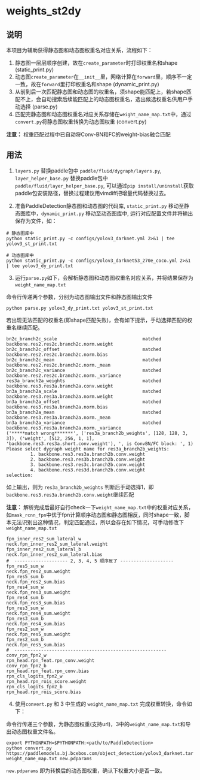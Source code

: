 # weights_st2dy

## 说明

本项目为辅助获得静态图和动态图权重名对应关系，流程如下：

1. 静态图一层层顺序创建，故在`create_parameter`时打印权重名和shape (static_print.py)
2. 动态图`create_parameter`在`__init__`里，网络计算在`forward`里，顺序不一定一致，故在`forward`里打印权重名和shape (dynamic_print.py)
3. 从前到后一次匹配静态图和动态图的权重名，须shape能匹配上，若shape匹配不上，会自动搜索后续能匹配上的动态图权重名，选出候选权重名供用户手动选择 (parse.py)
4. 匹配完静态图和动态图权重名对应关系存储在`weight_name_map.txt`中，通过`convert.py`将静态图权重转换为动态图权重 (convert.py)

**注意：** 权重匹配过程中已自动将Conv-BN和FC的weight-bias融合匹配

## 用法

1. `layers.py` 替换paddle包中 `paddle/fluid/dygraph/layers.py`, `layer_helper_base.py` 替换paddle包中 `paddle/fluid/layer_helper_base.py`, 可以通过`pip install/uninstall`获取paddle包安装路径，替换过程建议用vimdiff把增量代码替换过去。

2. 准备PaddleDetection静态图和动态图的代码库, `static_print.py` 移动至静态图库中，`dynamic_print.py` 移动至动态图库中, 运行对应配置文件并将输出保存为文件，如：


```
# 静态图库中
python static_print.py -c configs/yolov3_darknet.yml 2>&1 | tee yolov3_st_print.txt
```

```
# 动态图库中
python static_print.py -c configs/yolov3_darknet53_270e_coco.yml 2>&1 | tee yolov3_dy_print.txt
```

3. 运行`parse.py`如下，会解析静态图和动态图权重名对应关系，并将结果保存为`weight_name_map.txt`

命令行传递两个参数，分别为动态图输出文件和静态图输出文件
```
python parse.py yolov3_dy_print.txt yolov3_st_print.txt
```

若出现无法匹配的权重名(即shape匹配失败)，会有如下提示，手动选择匹配的权重名继续匹配。

```
bn2c_branch2c_scale                                matched      backbone.res2.res2c.branch2c.norm.weight
bn2c_branch2c_offset                               matched      backbone.res2.res2c.branch2c.norm.bias
bn2c_branch2c_mean                                 matched      backbone.res2.res2c.branch2c.norm._mean
bn2c_branch2c_variance                             matched      backbone.res2.res2c.branch2c.norm._variance
res3a_branch2a_weights                             matched      backbone.res3.res3a.branch2a.conv.weight
bn3a_branch2a_scale                                matched      backbone.res3.res3a.branch2a.norm.weight
bn3a_branch2a_offset                               matched      backbone.res3.res3a.branch2a.norm.bias
bn3a_branch2a_mean                                 matched      backbone.res3.res3a.branch2a.norm._mean
bn3a_branch2a_variance                             matched      backbone.res3.res3a.branch2a.norm._variance
('*****match wrong*******', ('res3a_branch2b_weights', [128, 128, 3, 3]), ('weight', [512, 256, 1, 1], 'backbone.res3.res3a.short.conv.weight'), ', is ConvBN/FC block: ', 1)
Please select dygraph weight name for res3a_branch2b_weights:
         1. backbone.res3.res3a.branch2b.conv.weight
         2. backbone.res3.res3b.branch2b.conv.weight
         3. backbone.res3.res3c.branch2b.conv.weight
         4. backbone.res3.res3d.branch2b.conv.weight
selection:
```

如上输出，则为 `res3a_branch2b_weights` 判断后手动选择1，即`backbone.res3.res3a.branch2b.conv.weight`继续匹配

**注意：** 解析完成后最好自行check一下`weight_name_map.txt`中的权重对应关系，如`mask_rcnn_fpn`中优于fpn计算顺序动态图和静态图相反，同时shape一致，脚本无法识别出这种情况，判定匹配通过，所以会存在如下情况，可手动修改下`weight_name_map.txt`

```
fpn_inner_res2_sum_lateral_w                       neck.fpn_inner_res2_sum_lateral.weight
fpn_inner_res2_sum_lateral_b                       neck.fpn_inner_res2_sum_lateral.bias
#  -------------------- 2, 3, 4, 5 顺序反了 --------------------
fpn_res5_sum_w                                     neck.fpn_res2_sum.weight
fpn_res5_sum_b                                     neck.fpn_res2_sum.bias
fpn_res4_sum_w                                     neck.fpn_res3_sum.weight
fpn_res4_sum_b                                     neck.fpn_res3_sum.bias
fpn_res3_sum_w                                     neck.fpn_res4_sum.weight
fpn_res3_sum_b                                     neck.fpn_res4_sum.bias
fpn_res2_sum_w                                     neck.fpn_res5_sum.weight
fpn_res2_sum_b                                     neck.fpn_res5_sum.bias
#  ---------------------------------------------------------
conv_rpn_fpn2_w                                    rpn_head.rpn_feat.rpn_conv.weight
conv_rpn_fpn2_b                                    rpn_head.rpn_feat.rpn_conv.bias
rpn_cls_logits_fpn2_w                              rpn_head.rpn_rois_score.weight
rpn_cls_logits_fpn2_b                              rpn_head.rpn_rois_score.bias
```

4. 使用`convert.py` 和 3 中生成的 `weight_name_map.txt` 完成权重转换，命令如下：

命令行传递三个参数，为静态图权重(支持url)，3中的`weight_name_map.txt`和导出动态图权重文件名。
```
export PYTHONPATH=$PYTHONPATH:<path/to/PaddleDetection>
python convert.py https://paddlemodels.bj.bcebos.com/object_detection/yolov3_darknet.tar weight_name_map.txt new.pdparams
```

`new.pdparams` 即为转换后的动态图权重，确认下权重大小是否一致。

